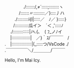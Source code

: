 　　　 　./:::::::/,≠´:::::;::::::::ヽ     
　　　 /:::::::〃:::::::::／}::::丿ハ              
　　 ./:::::::::i{l|:::::／　ﾉ／ }:::::}  
　　/:::::::::::瓜イ＞　´＜ ,':::::ﾉ  
　 ./:::::::::::::|ﾉﾍ.{､　( ﾌ_ノﾉイ  
　 |:::::::::::::::|　／}｀ｽ/￣￣￣　/  
.　|::::::::::::::::|(_:::::つ/VsCode ./　  
.￣￣￣￣￣＼/＿＿＿＿/￣￣￣  


Hello, I'm Mai Icy.  

